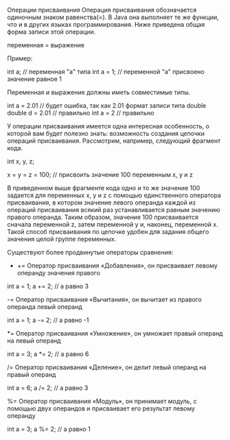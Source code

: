 Операции присваивания
Операция присваивания обозначается одиночным знаком равенства(=). В Java она выполняет те же функции, что и в других языках программирования. Ниже приведена общая форма записи этой операции.

переменная = выражение

Пример:

int a;      // переменная "a" типа int
a = 1;      // переменной "a" присвоено значение равное 1


Переменная и выражение должны иметь совместимые типы. 

int a = 2.01        // будет ошибка, так как 2.01 формат записи типа double
double d = 2.01     // правильно
int a = 2           // правильно

У операции присваивания имеется одна интересная особенность, о которой вам будет полезно знать: возможность создания цепочки операций присваивания. Рассмотрим, например, следующий фрагмент кода.

int х, у, z;

х = у = z = 100;        // присвоить значение 100 переменным х, у и z

В приведенном выше фрагменте кода одно и то же значение 100 задается для переменных х, у и z с помощью единственного оператора присваивания, в котором значение левого операнда каждой из операций присваивания всякий раз устанавливается равным значению правого операнда. Таким образом, значение 100 присваивается сначала переменной z, затем переменной у и, наконец, переменной х. Такой способ присваивания по цепочке удобен для задания общего значения целой группе переменных.

Существуют более продвинутые операторы сравнения:

- +=	Оператор присваивания «Добавления», он присваивает левому операнду значения правого

int a = 1;
a += 2;     // a равно 3

-=	Оператор присваивания «Вычитания», он вычитает из правого операнда левый операнд

int a = 1;
a -= 2;     // a равно -1

*= 	Оператор присваивания «Умножение», он умножает правый операнд на левый операнд

int a = 3;
a *= 2;     // a равно 6

/=	Оператор присваивания «Деление», он делит левый операнд на правый операнд

int a = 6;
a /= 2;     // a равно 3

%= Оператор присваивания «Модуль», он принимает модуль, с помощью двух операндов и присваивает его результат левому операнду

int a = 3;
a %= 2;      // a равно 1
